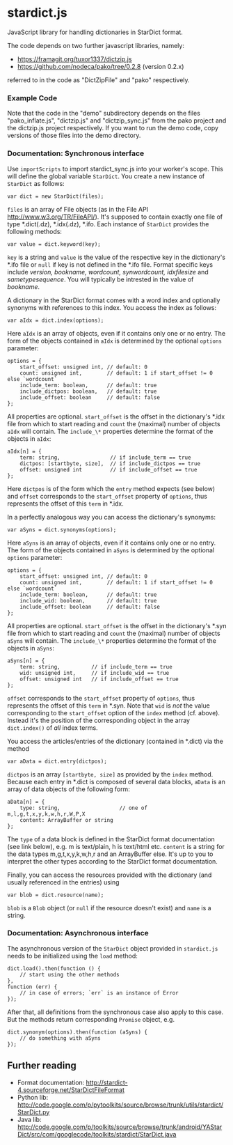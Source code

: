 stardict.js
==========

JavaScript library for handling dictionaries in StarDict format.

The code depends on two further javascript libraries, namely:

- https://framagit.org/tuxor1337/dictzip.js
- https://github.com/nodeca/pako/tree/0.2.8 (version 0.2.x)

referred to in the code as "DictZipFile" and "pako" respectively.

### Example Code

Note that the code in the "demo" subdirectory depends on the files "pako_inflate.js",
"dictzip.js" and "dictzip_sync.js" from the pako project and the dictzip.js
project respectively. If you want to run the demo code, copy versions of those
files into the demo directory.

### Documentation: Synchronous interface

Use `importScripts` to import stardict_sync.js into your worker's scope. This
will define the global variable `StarDict`. You create a new instance of
`StarDict` as follows:

    var dict = new StarDict(files);

`files` is an array of File objects (as in the File API http://www.w3.org/TR/FileAPI/).
It's supposed to contain exactly one file of type \*.dict(.dz), \*.idx(.dz),
\*.ifo. Each instance of `StarDict` provides the following methods:

    var value = dict.keyword(key);
    
`key` is a string and `value` is the value of the respective key in the
dictionary's \*.ifo file or `null` if key is not defined in the \*.ifo file.
Format specific keys include _version, bookname, wordcount, synwordcount,
idxfilesize_ and _sametypesequence_. You will typically be intrested in the
value of _bookname_.

A dictionary in the StarDict format comes with a word index and optionally
synonyms with references to this index. You access the index as follows:

    var aIdx = dict.index(options);
    
Here `aIdx` is an array of objects, even if it contains only one or no entry.
The form of the objects contained in `aIdx` is determined by the optional
`options` parameter:

    options = {
        start_offset: unsigned int, // default: 0
        count: unsigned int,        // default: 1 if start_offset != 0 else `wordcount`
        include_term: boolean,      // default: true
        include_dictpos: boolean,   // default: true
        include_offset: boolean     // default: false
    };

All properties are optional. `start_offset` is the offset in the dictionary's
\*.idx file from which to start reading and `count` the (maximal) number of
objects `aIdx` will contain. The `include_\*` properties determine the format
of the objects in `aIdx`:

    aIdx[n] = {
        term: string,                // if include_term == true
        dictpos: [startbyte, size],  // if include_dictpos == true
        offset: unsigned int         // if include_offset == true
    };

Here `dictpos` is of the form which the `entry` method expects (see below) and
`offset` corresponds to the `start_offset` property of `options`, thus
represents the offset of this `term` in \*.idx.

In a perfectly analogous way you can access the dictionary's synonyms:

    var aSyns = dict.synonyms(options);

Here `aSyns` is an array of objects, even if it contains only one or no entry.
The form of the objects contained in `aSyns` is determined by the optional
`options` parameter:

    options = {
        start_offset: unsigned int, // default: 0
        count: unsigned int,        // default: 1 if start_offset != 0 else `wordcount`
        include_term: boolean,      // default: true
        include_wid: boolean,       // default: true
        include_offset: boolean     // default: false
    };

All properties are optional. `start_offset` is the offset in the dictionary's
\*.syn file from which to start reading and `count` the (maximal) number of
objects `aSyns` will contain. The `include_\*` properties determine the format
of the objects in `aSyns`:

    aSyns[n] = {
        term: string,          // if include_term == true
        wid: unsigned int,     // if include_wid == true
        offset: unsigned int   // if include_offset == true
    };

`offset` corresponds to the `start_offset` property of `options`, thus
represents the offset of this `term` in \*.syn. Note that `wid` is _not_ the
value corresponding to the `start_offset` option of the `index` method (cf.
above). Instead it's the position of the corresponding object in the array
`dict.index()` of _all_ index terms.

You access the articles/entries of the dictionary (contained in \*.dict) via
the method

    var aData = dict.entry(dictpos);

`dictpos` is an array `[startbyte, size]` as provided by the `index` method.
Because each entry in \*.dict is composed of several data blocks, `aData` is an
array of data objects of the following form:

    aData[n] = {
        type: string,                   // one of m,l,g,t,x,y,k,w,h,r,W,P,X
        content: ArrayBuffer or string
    };

The `type` of a data block is defined in the StarDict format documentation (see
link below), e.g. m is text/plain, h is text/html etc. `content` is a string for
the data types m,g,t,x,y,k,w,h,r and an ArrayBuffer else. It's up to you to
interpret the other types according to the StarDict format documentation.

Finally, you can access the resources provided with the dictionary (and usually
referenced in the entries) using

    var blob = dict.resource(name);
    
`blob` is a `Blob` object (or `null` if the resource doesn't exist) and `name`
is a string.

### Documentation: Asynchronous interface

The asynchronous version of the `StarDict` object provided in `stardict.js`
needs to be initialized using the `load` method:

    dict.load().then(function () {
        // start using the other methods
    },
    function (err) {
        // in case of errors; `err` is an instance of Error
    });

After that, all definitions from the synchronous case also apply to this case.
But the methods return corresponding `Promise` object, e.g.

    dict.synonym(options).then(function (aSyns) {
        // do something with aSyns
    });
    
Further reading
---

* Format documentation: http://stardict-4.sourceforge.net/StarDictFileFormat
* Python lib: http://code.google.com/p/pytoolkits/source/browse/trunk/utils/stardict/StarDict.py
* Java lib: http://code.google.com/p/toolkits/source/browse/trunk/android/YAStarDict/src/com/googlecode/toolkits/stardict/StarDict.java
